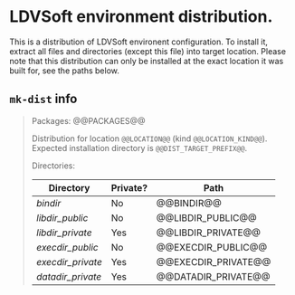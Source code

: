 # LDVSoft environment distribution.

This is a distribution of LDVSoft environent configuration. To install it, extract all files and
directories (except this file) into target location. Please note that this distribution can only 
be installed at the exact location it was built for, see the paths below.

## `mk-dist` info

> Packages: @@PACKAGES@@
>
> Distribution for location `@@LOCATION@@` (kind `@@LOCATION_KIND@@`).
> Expected installation directory is `@@DIST_TARGET_PREFIX@@`.
>
> Directories:
>
> | Directory         | Private? | Path |
> | ---               | ---      | ---  |
> | _bindir_          | No       | @@BINDIR@@ |
> | _libdir_public_   | No       | @@LIBDIR_PUBLIC@@ |
> | _libdir_private_  | Yes      | @@LIBDIR_PRIVATE@@ |
> | _execdir_public_  | No       | @@EXECDIR_PUBLIC@@ |
> | _execdir_private_ | Yes      | @@EXECDIR_PRIVATE@@ |
> | _datadir_private_ | Yes      | @@DATADIR_PRIVATE@@ |
